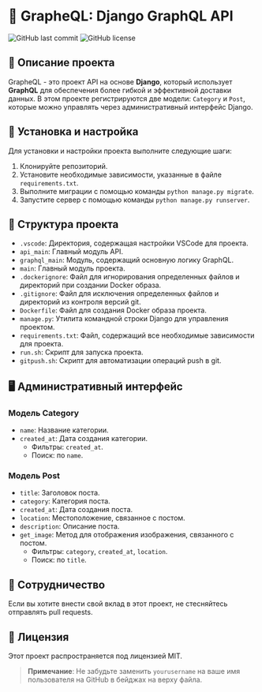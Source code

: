 # 🚀 GrapheQL: Django GraphQL API

![GitHub last commit](https://img.shields.io/github/last-commit/yourusername/GrapheQL)
![GitHub license](https://img.shields.io/github/license/yourusername/GrapheQL)

## 🌟 Описание проекта

GrapheQL - это проект API на основе **Django**, который использует **GraphQL** для обеспечения более гибкой и эффективной доставки данных. В этом проекте регистрируются две модели: `Category` и `Post`, которые можно управлять через административный интерфейс Django.

## 🚀 Установка и настройка

Для установки и настройки проекта выполните следующие шаги:

1. Клонируйте репозиторий.
2. Установите необходимые зависимости, указанные в файле `requirements.txt`.
3. Выполните миграции с помощью команды `python manage.py migrate`.
4. Запустите сервер с помощью команды `python manage.py runserver`.

## 📁 Структура проекта

- `.vscode`: Директория, содержащая настройки VSCode для проекта.
- `api_main`: Главный модуль API.
- `graphql_main`: Модуль, содержащий основную логику GraphQL.
- `main`: Главный модуль проекта.
- `.dockerignore`: Файл для игнорирования определенных файлов и директорий при создании Docker образа.
- `.gitignore`: Файл для исключения определенных файлов и директорий из контроля версий git.
- `Dockerfile`: Файл для создания Docker образа проекта.
- `manage.py`: Утилита командной строки Django для управления проектом.
- `requirements.txt`: Файл, содержащий все необходимые зависимости для проекта.
- `run.sh`: Скрипт для запуска проекта.
- `gitpush.sh`: Скрипт для автоматизации операций push в git.

## 🖥 Административный интерфейс

### Модель Category

- `name`: Название категории.
- `created_at`: Дата создания категории.
  - Фильтры: `created_at`.
  - Поиск: по `name`.

### Модель Post

- `title`: Заголовок поста.
- `category`: Категория поста.
- `created_at`: Дата создания поста.
- `location`: Местоположение, связанное с постом.
- `description`: Описание поста.
- `get_image`: Метод для отображения изображения, связанного с постом. 
  - Фильтры: `category`, `created_at`, `location`.
  - Поиск: по `title`.

## 👥 Сотрудничество

Если вы хотите внести свой вклад в этот проект, не стесняйтесь отправлять pull requests.

## 📜 Лицензия

Этот проект распространяется под лицензией MIT. 

> **Примечание**: Не забудьте заменить `yourusername` на ваше имя пользователя на GitHub в бейджах на верху файла.
